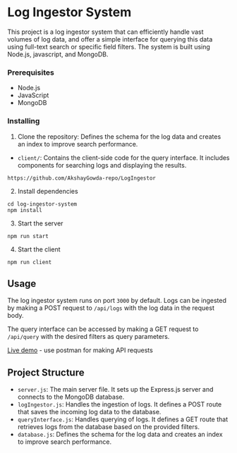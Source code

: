 # Log Ingestor System

This project is a log ingestor system that can efficiently handle vast volumes of log data, and offer a simple interface for querying this data using full-text search or specific field filters. The system is built using Node.js, javascript, and MongoDB.


### Prerequisites

- Node.js
- JavaScript
- MongoDB

### Installing

1. Clone the repository: Defines the schema for the log data and creates an index to improve search performance.
- `client/`: Contains the client-side code for the query interface. It includes components for searching logs and displaying the results.



```
https://github.com/AkshayGowda-repo/LogIngestor
```

2. Install dependencies
```
cd log-ingestor-system
npm install
```

3. Start the server
```
npm run start
```

4. Start the client
```
npm run client
```

## Usage

The log ingestor system runs on port `3000` by default. Logs can be ingested by making a POST request to `/api/logs` with the log data in the request body.

The query interface can be accessed by making a GET request to `/api/query` with the desired filters as query parameters.
 
 [Live demo](https://logingestor-hli9.onrender.com/api/query) - use postman for making API requests

## Project Structure

- `server.js`: The main server file. It sets up the Express.js server and connects to the MongoDB database.
- `logIngestor.js`: Handles the ingestion of logs. It defines a POST route that saves the incoming log data to the database.
- `queryInterface.js`: Handles querying of logs. It defines a GET route that retrieves logs from the database based on the provided filters.
- `database.js`: Defines the schema for the log data and creates an index to improve search performance.
